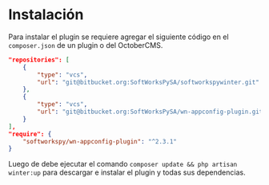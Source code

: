 # Instalación

Para instalar el plugin se requiere agregar el siguiente código en el `composer.json` de un plugin o del OctoberCMS.

```json
"repositories": [
    {
        "type": "vcs",
        "url": "git@bitbucket.org:SoftWorksPySA/softworkspywinter.git"
    },
    {
        "type": "vcs",
        "url": "git@bitbucket.org:SoftWorksPySA/wn-appconfig-plugin.git"
    }
],
"require": {
    "softworkspy/wn-appconfig-plugin": "^2.3.1"
}
```

Luego de debe ejecutar el comando `composer update && php artisan winter:up` para descargar e instalar el plugin y todas sus dependencias.

